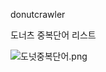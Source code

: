 donutcrawler

도너츠 중복단어 리스트 

![도넛중복단어.png](https://bitbucket.org/repo/ekrz9RA/images/2744226324-%EB%8F%84%EB%84%9B%EC%A4%91%EB%B3%B5%EB%8B%A8%EC%96%B4.png)
